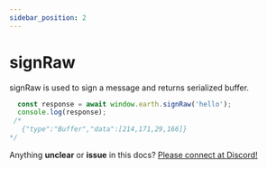 ```yaml
---
sidebar_position: 2
---
```


# signRaw

signRaw is used to sign a message and returns serialized buffer.

```js
  const response = await window.earth.signRaw('hello'); 
  console.log(response);
 /*   
   {"type":"Buffer","data":[214,171,29,166]}
*/
```

Anything **unclear** or **issue** in this docs? [Please connect at Discord!](https://discord.gg/B8G75XZ92K)